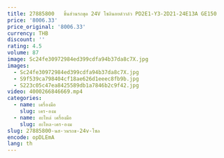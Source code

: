 ```yaml
---
title: 27885800   ชิ้นส่วนรถขุด 24V โซลินอยด์วาล์ว PD2E1-Y3-2D21-24E13A GE150
price: '8006.33'
price_original: '8006.33'
currency: THB
discount: ''
rating: 4.5
volume: 87
image: Sc24fe30972984ed399cdfa94b37da8c7X.jpg
images:
  - Sc24fe30972984ed399cdfa94b37da8c7X.jpg
  - S9f539ca798404cf18ae626d1eeec8fb9b.jpg
  - S223c05c47ea8425589db1a7846b2c9f42.jpg
video: 4000266846669.mp4
categories:
  - name: เครื่องมือ
    slug: เคร-องม
  - name: อะไหล่ เครื่องมือ
    slug: อะไหล-เคร-องม
slug: 27885800-นส-วนรถข-24v-โซล
encode: opDLEmA
lang: th
---
```

  